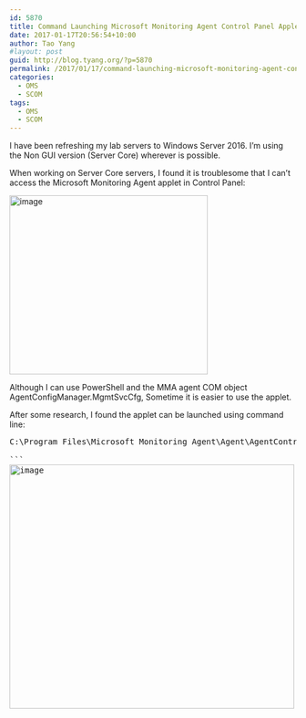 ```yaml
---
id: 5870
title: Command Launching Microsoft Monitoring Agent Control Panel Applet
date: 2017-01-17T20:56:54+10:00
author: Tao Yang
#layout: post
guid: http://blog.tyang.org/?p=5870
permalink: /2017/01/17/command-launching-microsoft-monitoring-agent-control-panel-applet/
categories:
  - OMS
  - SCOM
tags:
  - OMS
  - SCOM
---
```

I have been refreshing my lab servers to Windows Server 2016. I’m using the Non GUI version (Server Core) wherever is possible.

When working on Server Core servers, I found it is troublesome that I can’t access the Microsoft Monitoring Agent applet in Control Panel:

<a href="http://blog.tyang.org/wp-content/uploads/2017/01/image-8.png"><img style="background-image: none; padding-top: 0px; padding-left: 0px; display: inline; padding-right: 0px; border: 0px;" title="image" src="http://blog.tyang.org/wp-content/uploads/2017/01/image_thumb-8.png" alt="image" width="348" height="314" border="0" /></a>

Although I can use PowerShell and the MMA agent COM object AgentConfigManager.MgmtSvcCfg, Sometime it is easier to use the applet.

After some research, I found the applet can be launched using command line:
<pre language="batch">C:\Program Files\Microsoft Monitoring Agent\Agent\AgentControlPanel.exe

```
<a href="http://blog.tyang.org/wp-content/uploads/2017/01/image-9.png"><img style="background-image: none; padding-top: 0px; padding-left: 0px; display: inline; padding-right: 0px; border: 0px;" title="image" src="http://blog.tyang.org/wp-content/uploads/2017/01/image_thumb-9.png" alt="image" width="500" height="428" border="0" /></a>